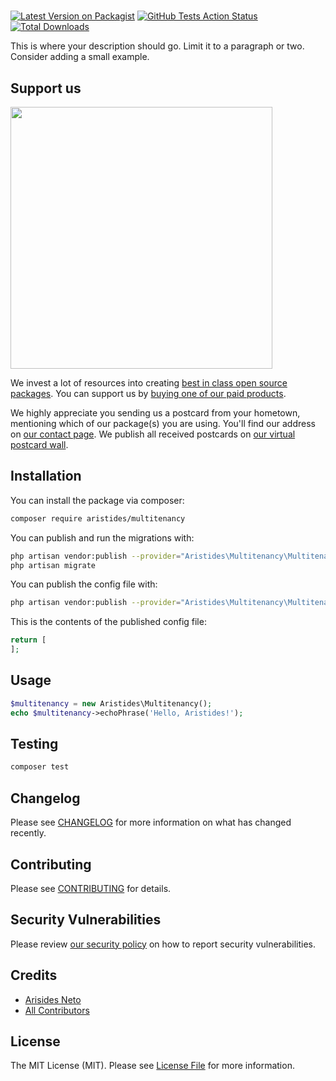 # 

[![Latest Version on Packagist](https://img.shields.io/packagist/v/aristides/multitenancy.svg?style=flat-square)](https://packagist.org/packages/aristides/multitenancy)
[![GitHub Tests Action Status](https://img.shields.io/github/workflow/status/aristides/multitenancy/run-tests?label=tests)](https://github.com/aristides/multitenancy/actions?query=workflow%3ATests+branch%3Amaster)
[![Total Downloads](https://img.shields.io/packagist/dt/aristides/multitenancy.svg?style=flat-square)](https://packagist.org/packages/aristides/multitenancy)


This is where your description should go. Limit it to a paragraph or two. Consider adding a small example.

## Support us

[<img src="https://github-ads.s3.eu-central-1.amazonaws.com/package-multitenancy-laravel.jpg?t=1" width="419px" />](https://spatie.be/github-ad-click/package-multitenancy-laravel)

We invest a lot of resources into creating [best in class open source packages](https://spatie.be/open-source). You can support us by [buying one of our paid products](https://spatie.be/open-source/support-us).

We highly appreciate you sending us a postcard from your hometown, mentioning which of our package(s) you are using. You'll find our address on [our contact page](https://spatie.be/about-us). We publish all received postcards on [our virtual postcard wall](https://spatie.be/open-source/postcards).

## Installation

You can install the package via composer:

```bash
composer require aristides/multitenancy
```

You can publish and run the migrations with:

```bash
php artisan vendor:publish --provider="Aristides\Multitenancy\MultitenancyServiceProvider" --tag="migrations"
php artisan migrate
```

You can publish the config file with:
```bash
php artisan vendor:publish --provider="Aristides\Multitenancy\MultitenancyServiceProvider" --tag="config"
```

This is the contents of the published config file:

```php
return [
];
```

## Usage

```php
$multitenancy = new Aristides\Multitenancy();
echo $multitenancy->echoPhrase('Hello, Aristides!');
```

## Testing

```bash
composer test
```

## Changelog

Please see [CHANGELOG](CHANGELOG.md) for more information on what has changed recently.

## Contributing

Please see [CONTRIBUTING](.github/CONTRIBUTING.md) for details.

## Security Vulnerabilities

Please review [our security policy](../../security/policy) on how to report security vulnerabilities.

## Credits

- [Arisides Neto](https://github.com/aristidesneto)
- [All Contributors](../../contributors)

## License

The MIT License (MIT). Please see [License File](LICENSE.md) for more information.

